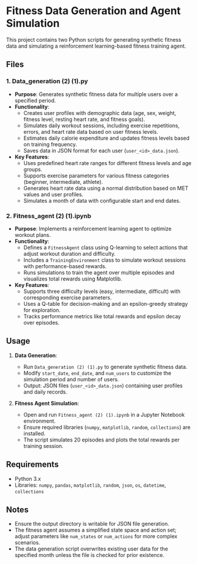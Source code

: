 # Fitness Data Generation and Agent Simulation

This project contains two Python scripts for generating synthetic fitness data and simulating a reinforcement learning-based fitness training agent.

## Files

### 1. Data_generation (2) (1).py
- **Purpose**: Generates synthetic fitness data for multiple users over a specified period.
- **Functionality**:
  - Creates user profiles with demographic data (age, sex, weight, fitness level, resting heart rate, and fitness goals).
  - Simulates daily workout sessions, including exercise repetitions, errors, and heart rate data based on user fitness levels.
  - Estimates daily calorie expenditure and updates fitness levels based on training frequency.
  - Saves data in JSON format for each user (`user_<id>_data.json`).
- **Key Features**:
  - Uses predefined heart rate ranges for different fitness levels and age groups.
  - Supports exercise parameters for various fitness categories (beginner, intermediate, athlete).
  - Generates heart rate data using a normal distribution based on MET values and user profiles.
  - Simulates a month of data with configurable start and end dates.

### 2. Fitness_agent (2) (1).ipynb
- **Purpose**: Implements a reinforcement learning agent to optimize workout plans.
- **Functionality**:
  - Defines a `FitnessAgent` class using Q-learning to select actions that adjust workout duration and difficulty.
  - Includes a `TrainingEnvironment` class to simulate workout sessions with performance-based rewards.
  - Runs simulations to train the agent over multiple episodes and visualizes total rewards using Matplotlib.
- **Key Features**:
  - Supports three difficulty levels (easy, intermediate, difficult) with corresponding exercise parameters.
  - Uses a Q-table for decision-making and an epsilon-greedy strategy for exploration.
  - Tracks performance metrics like total rewards and epsilon decay over episodes.

## Usage
1. **Data Generation**:
   - Run `Data_generation (2) (1).py` to generate synthetic fitness data.
   - Modify `start_date`, `end_date`, and `num_users` to customize the simulation period and number of users.
   - Output: JSON files (`user_<id>_data.json`) containing user profiles and daily records.

2. **Fitness Agent Simulation**:
   - Open and run `Fitness_agent (2) (1).ipynb` in a Jupyter Notebook environment.
   - Ensure required libraries (`numpy`, `matplotlib`, `random`, `collections`) are installed.
   - The script simulates 20 episodes and plots the total rewards per training session.

## Requirements
- Python 3.x
- Libraries: `numpy`, `pandas`, `matplotlib`, `random`, `json`, `os`, `datetime`, `collections`

## Notes
- Ensure the output directory is writable for JSON file generation.
- The fitness agent assumes a simplified state space and action set; adjust parameters like `num_states` or `num_actions` for more complex scenarios.
- The data generation script overwrites existing user data for the specified month unless the file is checked for prior existence.
